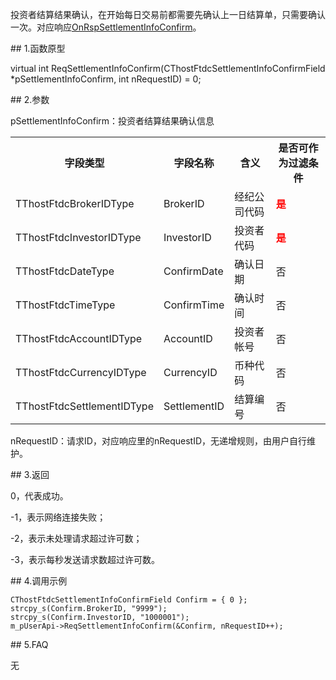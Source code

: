 <p>投资者结算结果确认，在开始每日交易前都需要先确认上一日结算单，只需要确认一次。对应响应<a href="../../CTHOSTFTDCTRADERAPI/ONRSPSETTLEMENTINFOCONFIRM/">OnRspSettlementInfoConfirm</a>。</p>
<span class="anchor" id="cb11d70a-acab-4fcd-91ad-b639d6a75340"></span>
## 1.函数原型
<p>virtual int ReqSettlementInfoConfirm(CThostFtdcSettlementInfoConfirmField *pSettlementInfoConfirm, int nRequestID) = 0;</p>
<span class="anchor" id="8ecc1f52-0c40-4b7c-a4fe-9c4e35c69a7b"></span>
## 2.参数
<p>pSettlementInfoConfirm：投资者结算结果确认信息</p>
<table><tr><th style="TEXT-ALIGN: center;">字段类型</th><th style="TEXT-ALIGN: center;">字段名称</th><th style="TEXT-ALIGN: center;">含义</th><th style="TEXT-ALIGN: center;">是否可作为过滤条件</th></tr><tr><td style="TEXT-ALIGN: left;">TThostFtdcBrokerIDType</td>
<td style="TEXT-ALIGN: left;">BrokerID</td>
<td style="TEXT-ALIGN: left;">经纪公司代码</td>
<td style="TEXT-ALIGN: left;"><strong><font color="#FF0000">是</font></strong></td>
</tr>
<tr><td style="TEXT-ALIGN: left;">TThostFtdcInvestorIDType</td>
<td style="TEXT-ALIGN: left;">InvestorID</td>
<td style="TEXT-ALIGN: left;">投资者代码</td>
<td style="TEXT-ALIGN: left;"><strong><font color="#FF0000">是</font></strong></td>
</tr>
<tr><td style="TEXT-ALIGN: left;">TThostFtdcDateType</td>
<td style="TEXT-ALIGN: left;">ConfirmDate</td>
<td style="TEXT-ALIGN: left;">确认日期</td>
<td style="TEXT-ALIGN: left;">否</td>
</tr>
<tr><td style="TEXT-ALIGN: left;">TThostFtdcTimeType</td>
<td style="TEXT-ALIGN: left;">ConfirmTime</td>
<td style="TEXT-ALIGN: left;">确认时间</td>
<td style="TEXT-ALIGN: left;">否</td>
</tr>
<tr><td style="TEXT-ALIGN: left;">TThostFtdcAccountIDType</td>
<td style="TEXT-ALIGN: left;">AccountID</td>
<td style="TEXT-ALIGN: left;">投资者帐号</td>
<td style="TEXT-ALIGN: left;">否</td>
</tr>
<tr><td style="TEXT-ALIGN: left;">TThostFtdcCurrencyIDType</td>
<td style="TEXT-ALIGN: left;">CurrencyID</td>
<td style="TEXT-ALIGN: left;">币种代码</td>
<td style="TEXT-ALIGN: left;">否</td>
</tr>
<tr><td style="TEXT-ALIGN: left;">TThostFtdcSettlementIDType</td>
<td style="TEXT-ALIGN: left;">SettlementID</td>
<td style="TEXT-ALIGN: left;">结算编号</td>
<td style="TEXT-ALIGN: left;">否</td>
</tr>
</table>
<p>nRequestID：请求ID，对应响应里的nRequestID，无递增规则，由用户自行维护。</p>
<span class="anchor" id="95ab2cc9-8a58-4526-be31-da92c863cf49"></span>
## 3.返回
<p>0，代表成功。</p>
<p>-1，表示网络连接失败；</p>
<p>-2，表示未处理请求超过许可数；</p>
<p>-3，表示每秒发送请求数超过许可数。</p>
<span class="anchor" id="38bdcc0f-4486-459e-8a9c-4b0b1fc5dadb"></span>
## 4.调用示例
<pre><code>CThostFtdcSettlementInfoConfirmField Confirm = { 0 };
strcpy_s(Confirm.BrokerID, "9999"); 
strcpy_s(Confirm.InvestorID, "1000001");
m_pUserApi-&gt;ReqSettlementInfoConfirm(&amp;Confirm, nRequestID++);
</code></pre>
<span class="anchor" id="6f71d025-4c20-497d-b4b1-c8bfe6e0ffa9"></span>
## 5.FAQ
<p>无</p>
